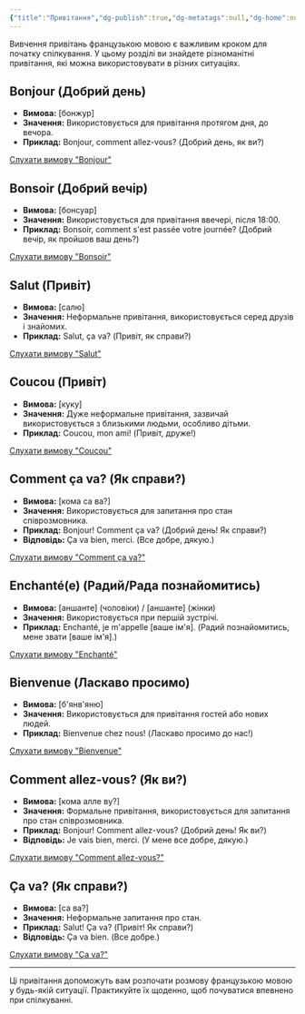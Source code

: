 ```yaml
---
{"title":"Привітання","dg-publish":true,"dg-metatags":null,"dg-home":null,"permalink":"/osnovi-movi/privitannya/","dgPassFrontmatter":true,"noteIcon":""}
---
```




Вивчення привітань французькою мовою є важливим кроком для початку спілкування. У цьому розділі ви знайдете різноманітні привітання, які можна використовувати в різних ситуаціях.

## Bonjour (Добрий день)
- **Вимова:** [бонжур]
- **Значення:** Використовується для привітання протягом дня, до вечора.
- **Приклад:** Bonjour, comment allez-vous? (Добрий день, як ви?)

[Слухати вимову "Bonjour"](https://www.forvo.com/word/bonjour/)

## Bonsoir (Добрий вечір)
- **Вимова:** [бонсуар]
- **Значення:** Використовується для привітання ввечері, після 18:00.
- **Приклад:** Bonsoir, comment s'est passée votre journée? (Добрий вечір, як пройшов ваш день?)

[Слухати вимову "Bonsoir"](https://www.forvo.com/word/bonsoir/)

## Salut (Привіт)
- **Вимова:** [салю]
- **Значення:** Неформальне привітання, використовується серед друзів і знайомих.
- **Приклад:** Salut, ça va? (Привіт, як справи?)

[Слухати вимову "Salut"](https://www.forvo.com/word/salut/)

## Coucou (Привіт)
- **Вимова:** [куку]
- **Значення:** Дуже неформальне привітання, зазвичай використовується з близькими людьми, особливо дітьми.
- **Приклад:** Coucou, mon ami! (Привіт, друже!)

[Слухати вимову "Coucou"](https://www.forvo.com/word/coucou/)

## Comment ça va? (Як справи?)
- **Вимова:** [кома са ва?]
- **Значення:** Використовується для запитання про стан співрозмовника.
- **Приклад:** Bonjour! Comment ça va? (Добрий день! Як справи?)
- **Відповідь:** Ça va bien, merci. (Все добре, дякую.)

[Слухати вимову "Comment ça va?"](https://www.forvo.com/word/comment_ça_va/)

## Enchanté(e) (Радий/Рада познайомитись)
- **Вимова:** [аншанте] (чоловіки) / [аншанте] (жінки)
- **Значення:** Використовується при першій зустрічі.
- **Приклад:** Enchanté, je m'appelle [ваше ім'я]. (Радий познайомитись, мене звати [ваше ім'я].)

[Слухати вимову "Enchanté"](https://www.forvo.com/word/enchanté/)

## Bienvenue (Ласкаво просимо)
- **Вимова:** [б'янв'яню]
- **Значення:** Використовується для привітання гостей або нових людей.
- **Приклад:** Bienvenue chez nous! (Ласкаво просимо до нас!)

[Слухати вимову "Bienvenue"](https://www.forvo.com/word/bienvenue/)

## Comment allez-vous? (Як ви?)
- **Вимова:** [кома алле ву?]
- **Значення:** Формальне привітання, використовується для запитання про стан співрозмовника.
- **Приклад:** Bonjour! Comment allez-vous? (Добрий день! Як ви?)
- **Відповідь:** Je vais bien, merci. (У мене все добре, дякую.)

[Слухати вимову "Comment allez-vous?"](https://www.forvo.com/word/comment_allez-vous/)

## Ça va? (Як справи?)
- **Вимова:** [са ва?]
- **Значення:** Неформальне запитання про стан.
- **Приклад:** Salut! Ça va? (Привіт! Як справи?)
- **Відповідь:** Ça va bien. (Все добре.)

[Слухати вимову "Ça va?"](https://www.forvo.com/word/ça_va/)

---

Ці привітання допоможуть вам розпочати розмову французькою мовою у будь-якій ситуації. Практикуйте їх щоденно, щоб почуватися впевнено при спілкуванні.